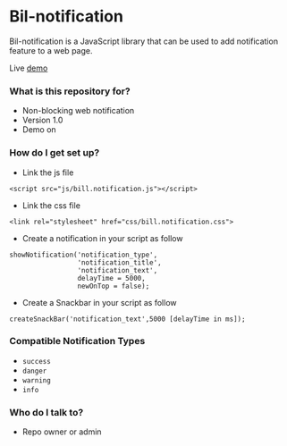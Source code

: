 # Bil-notification #

Bil-notification is a JavaScript library that can be used to add notification feature to a web page.

Live [demo](https://bilal-elchami.github.io/bil-notification/ "Bil notification demo")

### What is this repository for? ###

* Non-blocking web notification
* Version 1.0
* Demo on

### How do I get set up? ###

* Link the js file 
```
<script src="js/bill.notification.js"></script>
```

* Link the css file
```
<link rel="stylesheet" href="css/bill.notification.css">
```

* Create a notification in your script as follow
```
showNotification('notification_type',
                 'notification_title',
                 'notification_text',
                 delayTime = 5000,
                 newOnTop = false);
```

* Create a Snackbar in your script as follow
```
createSnackBar('notification_text',5000 [delayTime in ms]);
```

### Compatible Notification Types ###

* ``` success ```
* ``` danger ```
* ``` warning ```
* ``` info ```

### Who do I talk to? ###

* Repo owner or admin
